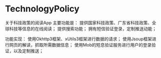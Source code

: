 # TechnologyPolicy
关于科技政策的阅读App
主要功能是：
  提供国家科技政策、广东省科技政策、全球科技等信息的在线阅读；
  提供搜索功能；
  拥有短信验证登录，定制推送动能；
  
功能实现：
  使用Okhttp3框架、xUtils3框架进行数据的请求；
  使用Jsoup框架进行网页的解读，抓取所需数据信息；
  使用Mob的短息验证服务进行用户的登录验证，以及定制推送；
  
